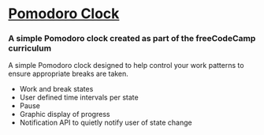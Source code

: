 # [Pomodoro Clock](https://dormanator.github.io/pomodoro-clock/)
### A simple Pomodoro clock created as part of the freeCodeCamp curriculum

A simple Pomodoro clock designed to help control your work patterns to ensure appropriate breaks are taken.

* Work and break states
* User defined time intervals per state
* Pause
* Graphic display of progress
* Notification API to quietly notify user of state change
